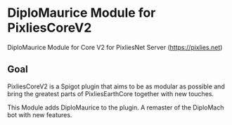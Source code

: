 # DiploMaurice Module for PixliesCoreV2
DiploMaurice Module for Core V2 for PixliesNet Server (https://pixlies.net)

## Goal
PixliesCoreV2 is a Spigot plugin that aims to be as modular as possible and bring the greatest parts of PixliesEarthCore together with new touches.

This Module adds DiploMaurice to the plugin. A remaster of the DiploMach bot with new features.